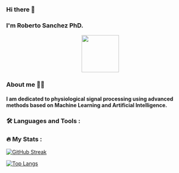 ### Hi there 👋
### I'm Roberto Sanchez PhD.
<div id="header" align="center">
  <img src="https://media.giphy.com/media/M9gbBd9nbDrOTu1Mqx/giphy.gif" width="100"/>
</div>

### About me 🙇‍♂️
#### I am dedicated to physiological signal processing using advanced methods based on Machine Learning and Artificial Intelligence.

### 🛠️ Languages and Tools :


### 🔥 My Stats :
[![GitHub Streak](http://github-readme-streak-stats.herokuapp.com?user=marchanero&theme=dark&background=000000)](https://git.io/streak-stats)

[![Top Langs](https://github-readme-stats.vercel.app/api/top-langs/?username=marchanero&layout=compact&theme=vision-friendly-dark)](https://github.com/anuraghazra/github-readme-stats)

